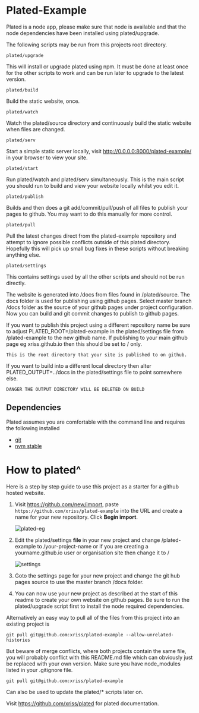 # Plated-Example


Plated is a node app, please make sure that node is available and that
the node dependencies have been installed using plated/upgrade.



The following scripts may be run from this projects root directory.

	plated/upgrade

This will install or upgrade plated using npm. It must be done at least 
once for the other scripts to work and can be run later to upgrade to 
the latest version.


	plated/build

Build the static website, once.


	plated/watch

Watch the plated/source directory and continuously build the static 
website when files are changed.


	plated/serv

Start a simple static server locally, visit 
http://0.0.0.0:8000/plated-example/ in your browser to view your 
site.


	plated/start

Run plated/watch and plated/serv simultaneously. This is the main 
script you should run to build and view your website locally whilst you 
edit it.


	plated/publish

Builds and then does a git add/commit/pull/push of all files to publish 
your pages to github. You may want to do this manually for more 
control.


	plated/pull

Pull the latest changes direct from the plated-example repository and 
attempt to ignore possible conflicts outside of this plated directory. 
Hopefully this will pick up small bug fixes in these scripts without 
breaking anything else.


	plated/settings

This contains settings used by all the other scripts and should not be 
run directly.

The website is generated into /docs from files found in /plated/source. The 
docs folder is used for publishing using github pages. Select 
master branch /docs folder as the source of your github pages under 
project configuration. Now you can build and git commit changes to 
publish to github pages.

If you want to publish this project using a different repository name 
be sure to adjust PLATED_ROOT=/plated-example in the plated/settings file from 
/plated-example to the new github name. If publishing to your main 
github page eg xriss.github.io then this should be set to / only.

    This is the root directory that your site is published to on github.

If you want to build into a different local directory then alter 
PLATED_OUTPUT=../docs in the plated/settings file to point somewhere else. 

    DANGER THE OUTPUT DIRECTORY WILL BE DELETED ON BUILD

## Dependencies

Plated assumes you are comfortable with the command line and requires the following installed

- [git](https://git-scm.com/downloads)
- [nvm stable](https://github.com/creationix/nvm#installation)

# How to plated^

Here is a step by step guide to use this project as a starter for a github hosted website.

1. Visit https://github.com/new/import, 
paste `https://github.com/xriss/plated-example` into the URL and 
create a name for your new repository. Click **Begin import**.

    ![plated-eg](https://cloud.githubusercontent.com/assets/1515961/21818265/07abc360-d75f-11e6-8260-bf842eb2f7aa.png)

2. Edit the plated/settings **file** in your new project and change 
/plated-example to /your-project-name or if you are creating a 
yourname.github.io user or organisation site then change it to /

    ![settings](https://cloud.githubusercontent.com/assets/1515961/21817287/57385988-d75b-11e6-8a61-ac33fd259e78.png)
    
3. Goto the settings page for your new project and change the git hub
pages source to use the master branch /docs folder.

4. You can now use your new project as described at the start of this 
readme to create your own website on github pages. Be sure to run the 
plated/upgrade script first to install the node required dependencies.


Alternatively an easy way to pull all of the files from this project 
into an existing project is

`git pull git@github.com:xriss/plated-example --allow-unrelated-histories`

But beware of merge conflicts, where both projects contain the same 
file, you will probably conflict with this README.md file which can 
obviously just be replaced with your own version. Make sure you have 
node_modules listed in your .gitignore file.

	git pull git@github.com:xriss/plated-example

Can also be used to update the plated/* scripts later on.


Visit https://github.com/xriss/plated for plated documentation.
